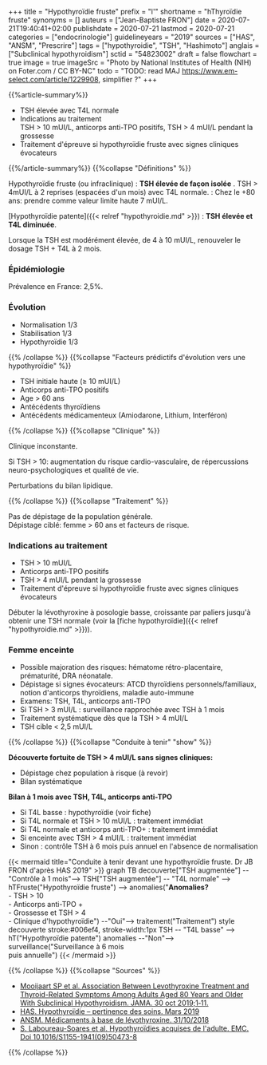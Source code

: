 +++
title = "Hypothyroïdie fruste"
prefix = "l'"
shortname = "hThyroïdie fruste"
synonyms = []
auteurs = ["Jean-Baptiste FRON"]
date = 2020-07-21T19:40:41+02:00
publishdate = 2020-07-21
lastmod = 2020-07-21
categories = ["endocrinologie"]
guidelineyears = "2019"
sources = ["HAS", "ANSM", "Prescrire"]
tags = ["hypothyroidie", "TSH", "Hashimoto"]
anglais = ["Subclinical hypothyroidism"]
sctid = "54823002"
draft = false
flowchart = true
image = true
imageSrc = "Photo by National Institutes of Health (NIH) on Foter.com / CC BY-NC"
todo = "TODO: read MAJ https://www.em-select.com/article/1229908, simplifier ?"
+++

{{%article-summary%}}

- TSH élevée avec T4L normale
- Indications au traitement  
TSH > 10 mUI/L, anticorps anti-TPO positifs, TSH > 4 mUI/L pendant la grossesse
- Traitement d'épreuve si hypothyroïdie fruste avec signes cliniques évocateurs

{{%/article-summary%}}
{{%collapse "Définitions" %}}

Hypothyroïdie fruste (ou infraclinique)
: **TSH élevée de façon isolée**  .
TSH > 4mUI/L à 2 reprises (espacées d'un mois) avec T4L normale.
: Chez le +80 ans: prendre comme valeur limite haute 7 mUI/L.

[Hypothyroïdie patente]({{< relref "hypothyroidie.md" >}})
: **TSH élevée et T4L diminuée**.

Lorsque la TSH est modérément élevée, de 4 à 10 mUI/L, renouveler le dosage TSH + T4L à 2 mois.

### Épidémiologie

Prévalence en France: 2,5%.

### Évolution

- Normalisation 1/3
- Stabilisation 1/3
- Hypothyroïdie 1/3

{{% /collapse %}}
{{%collapse "Facteurs prédictifs d'évolution vers une hypothyroïdie" %}}

- TSH initiale haute (≥ 10 mUI/L)
- Anticorps anti-TPO positifs
- Age > 60 ans
- Antécédents thyroïdiens
- Antécédents médicamenteux (Amiodarone, Lithium, Interféron)

{{% /collapse %}}
{{%collapse "Clinique" %}}

Clinique inconstante.

Si TSH > 10: augmentation du risque cardio-vasculaire, de répercussions neuro-psychologiques et qualité de vie.

Perturbations du bilan lipidique.

{{% /collapse %}}
{{%collapse "Traitement" %}}

Pas de dépistage de la population générale.  
Dépistage ciblé: femme > 60 ans et facteurs de risque.

### Indications au traitement

- TSH > 10 mUI/L
- Anticorps anti-TPO positifs
- TSH > 4 mUI/L pendant la grossesse
- Traitement d'épreuve si hypothyroïdie fruste avec signes cliniques évocateurs

Débuter la lévothyroxine à posologie basse, croissante par paliers jusqu'à obtenir une TSH normale (voir la [fiche hypothyroïdie]({{< relref "hypothyroidie.md" >}})).

### Femme enceinte

- Possible majoration des risques: hématome rétro-placentaire, prématurité, DRA néonatale.
- Dépistage si signes évocateurs: ATCD thyroïdiens personnels/familiaux, notion d'anticorps thyroïdiens, maladie auto-immune
- Examens: TSH, T4L, anticorps anti-TPO
- Si TSH > 3 mUI/L : surveillance rapprochée avec TSH à 1 mois
- Traitement systématique dès que la TSH > 4 mUI/L
- TSH cible < 2,5 mUI/L

{{% /collapse %}}
{{%collapse "Conduite à tenir" "show" %}}

**Découverte fortuite de TSH > 4 mUI/L sans signes cliniques:**

- Dépistage chez population à risque (à revoir)
- Bilan systématique

**Bilan à 1 mois avec TSH, T4L, anticorps anti-TPO**

- Si T4L basse : hypothyroïdie (voir fiche)
- Si T4L normale et TSH > 10 mUI/L : traitement immédiat
- Si T4L normale et anticorps anti-TPO+ : traitement immédiat
- Si enceinte avec TSH > 4 mUI/L : traitement immédiat
- Sinon : contrôle TSH à 6 mois puis annuel en l'absence de normalisation

{{< mermaid title="Conduite à tenir devant une hypothyroïdie fruste. Dr JB FRON d'après HAS 2019" >}}
graph TB
  decouverte["TSH augmentée"] --"Contrôle à 1 mois"--> TSH["TSH augmentée"] -- "T4L normale" --> hTFruste("Hypothyroïdie fruste") --> anomalies("<b>Anomalies?</b><br>- TSH > 10<br>- Anticorps anti-TPO +<br>- Grossesse et TSH > 4<br>- Clinique d'hypothyroïdie") --"Oui"--> traitement("Traitement")
  style decouverte stroke:#006ef4, stroke-width:1px
  TSH -- "T4L basse" --> hT("Hypothyroïdie patente")
    anomalies --"Non"--> surveillance("Surveillance à 6 mois<br>puis annuelle")
{{< /mermaid >}}

{{% /collapse %}}
{{%collapse "Sources" %}}

- [Mooijaart SP et al. Association Between Levothyroxine Treatment and Thyroid-Related Symptoms Among Adults Aged 80 Years and Older With Subclinical Hypothyroidism. JAMA. 30 oct 2019;1‑11.](https://doi.org/10.1001/jama.2019.17274)
- [HAS. Hypothyroïdie – pertinence des soins. Mars 2019](https://www.has-sante.fr/portail/jcms/c_2910740/fr/pertinence-des-soins-hypothyroidie)
- [ANSM. Médicaments à base de lévothyroxine. 31/10/2018](https://ansm.sante.fr/S-informer/Actualite/Medicaments-a-base-de-levothyroxine-Point-de-suivi-de-la-diversification-de-l-offre-therapeutique)
- [S. Laboureau-Soares et al. Hypothyroïdies acquises de l'adulte. EMC. Doi 10.1016/S1155-1941(09)50473-8](https://www.em-select.com/article/224074)

{{% /collapse %}}
